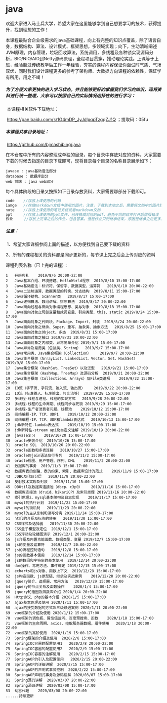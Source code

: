 # java

​		欢迎大家进入马士兵大学，希望大家在这里能够学到自己想要学习的技术，获得提升，找到理想的工作！

​		本课程最贴合企业级需求的java基础课程，向上有完整的知识点覆盖，除了语言自身，数据结构、算法、设计模式、框架思想，多领域实现；向下，生动清晰阐述JVM原理，内存管理，垃圾回收算法，系统调用，多线程及各种锁实现源码分析，BIO/NIO/AIO到Netty源码原理，全程项目贯穿，推动理论实践，上课等于上班，经验超过传统教学后工作一年经验，夯实的课程内容保证你面试时气质、气场双优，同时我们设计课程更多的参考了架构师、大数据方向课程的依赖性，保证学有所用，用之不竭！

##### 		为了方便大家更快的进入学习状态，并且能够更好的掌握我们学习的知识，现将资料进行统一整理，大家可以按照自己的实际情况选择性的进行学习：

​		本课程相关软件下载地址：

​		https://pan.baidu.com/s/1G4mDP_JyJdIpqpTzgqZJ1Q ；提取码：05fu

##### 		本课程共享目录地址：

​		https://github.com/bjmashibing/java

​		在本仓库中所有的内容整理成单独的目录，每个目录中存放对应的资料，大家需要下载的时候去指定的目录下载即可，现将目录每个目录的名称目录展示如下：

```
javase : java基础语法部分
database : 数据库部分
web 前端 : java web部分
```

​		每个具体阶段的目录又按照如下目录存放资料，大家需要哪部分下载即可。

```java
code	//存放上课使用的代码
iamge	//存放markdown文档中使用的图片，注意，下载到本地之后，需要将文档中的图片路径换成自己的图片路径，这样才能正常显示，否则图片显示不出来，在github中是可以直接查看的
note	//存放上课使用的笔记文档或者markdown文档
ppt		//存放上课使用的ppt文件，已转换成对应的pdf，避免不同的软件打开后排版错误
作业	   //存放上完课之后的作业，包含答案，但是作业只到继承结束，原因是继承之后更多的是代码，没有理论上的练习题了
```

##### 注意：

​		1、希望大家详细参阅上面的描述，以方便找到自己要下载的资料

​		2、所有的课程相关的资料都是同步更新的，每节课上完之后会上传对应的资料

课程列表名称（已上完的课程）:

```
1	开班典礼	2019/8/6 20:00-22:00
2	Java基本介绍、环境搭建、HelloWorld程序	2019/8/10 15:00-17:00
3	Java基础语法：标识符、保留字、数据类型、运算符	2019/8/10 20:00-22:00
4	Java二进制运算、数据类型的转换、分支结构	2019/8/11 15:00-17:00
5	Java循环结构、Scanner类	2019/8/17 15:00-17:00
6	Java递归算法、数组讲解、排序算法	2019/8/17 20:00-22:00	
7	Java面向过程与面向对象编程思想、类与对象	2019/8/18 15:00-17:00
8	Java面向对象之局部变量和成员变量、引用类型、this、static	2019/8/24 15:00-17:00
9	Java面向对象之代码块、Package、Import、封装	2019/8/24 20:00-22:00
10	Java面向对象之继承、Super、重写、抽象类、抽象方法	2019/8/25 15:00-17:00
11	Java面向对象之Object、多态	2019/8/31 15:00-17:00
12	Java面向对象之接口	2019/8/31 20:00-22:00
13	Java面向对象之内部类、异常简单介绍	2019/9/1 15:00-17:00
14	Java异常及常用类（包装类、String）	2019/9/7 15:00-17:00
15	Java常用类、Java集合框架（Collection）	2019/9/7 20:00-22:00
16	Java集合框架（ArrayList、LinkedList、Vector、Set、HashSet）	2019/9/8 15:00-17:00
17	Java集合框架（HashSet、TreeSet）以及泛型	2019/9/21 15:00-17:00
18	Java集合框架（HashMap、TreeMap）及源码分析	2019/9/21 20:00-22:00
19	Java集合框架（Collections、Arrays）及File类讲解	2019/9/22 15:00-17:00
20	IO流（字节流、字符流、输入流、输出流）	2019/9/22 20:00-22:00
21	IO流（标准输入、标准输出、打印流等）	2019/9/28 15:00-17:00
22	多线程-线程与进程、线程的实现方式	2019/9/28 20:00-22:00
23	多线程-线程的生命周期、线程同步与死锁	2019/9/29 15:00-17:00
24	多线程-生产者消费者问题、线程池	2019/10/12 15:00-17:00
25	网络编程-IP、TCP、UDP1	2019/10/12 20:00-22:00
26	网络编程-IP、TCP、UDP和lambda表达式	2019/10/13 15:00-17:00
27	jdk新特性-lambda表达式	2019/10/19 15:00-17:00
28	jdk新特性-stream api及自定义注解	2019/10/19 20:00-22:00
29	javase复习	2019/10/20 15:00-17:00
30	oracle安装介绍	2019/10/26 15:00-17:00
31	oracle SQL	2019/10/26 20:00-22:00
32	oracle函数和多表连接	2019/10/27 15:00-17:00
39	oracle的join语法及行专列	2019/11/2 15:00-17:00
40	oracle视图、用户管理、序列、DML	2019/11/2 20:00-22:00
41	数据库的事务	2019/11/3 15:00-17:00
42	数据库表的创建、表的约束、索引、数据库设计的范式	2019/11/9 15:00-17:00
43	JDBC及代码分层	2019/11/9 20:00-22:00
44	反射技术实现及封装	2019/11/10 15:00-17:00
45	DBUtil及数据库连接池（dbcp、c3p0）	2019/11/16 15:00-17:00
46	数据库连接池（druid、hikariCP）及索引原理	2019/11/16 20:00-22:00
47	索引原理2、mysql基本架构及日志实现	2019/11/17 15:00-17:00
48	mysql的执行计划	2019/11/23 15:00-17:00
49	mysql的锁机制	2019/11/23 20:00-22:00
50	mysql的主从复制和读写分离	2019/11/24 15:00-17:00
51	html的介绍及标签的使用	2019/11/30 15:00-17:00
52	CSS样式及选择器	2019/11/30 20:00-22:00
53	CSS盒子模型及定位	2019/12/1 15:00-17:00
54	CSS浮动及轮播图演示	2019/12/1 20:00-22:00
55	js介绍及内置功能函数、数据类型、变量	2019/12/7 15:00-17:00
56	js的变量及运算符	2019/12/7 20:00-22:00
57	js的流程控制语句	2019/12/8 15:00-17:00
58	js的函数基本使用	2019/12/14 15:00-17:00
59	js的数组和字符串的基本使用	2019/12/14 20:00-22:00
60	dom操作、常用方法、事件绑定	2019/12/15 15:00-17:00
61	echarts和js对象、函数上下文	2019/12/28 15:00-17:00
62	js构造函数、js原型链、继承及实战案例	2019/12/28 20:00-22:00
63	jquery简介、选择器、常用方法	2019/12/29 15:00-17:00
64	jquery的节点关系及函数操作	2020/1/4 15:00-17:00
65	jquery轮播图及函数库介绍	2020/1/4 20:00-22:00
66	Http协议、php的基本介绍	2020/1/5 15:00-17:00
67	ajax基本原理及使用	2020/1/11 15:00-17:00
68	ajax的接受数据的方式及三级联通案例	2020/1/11 20:00-22:00
69	vue框架的介绍及使用	2020/1/12 15:00-17:00
70	vue框架的调色板、属性值监听、百度预搜索、函数	2020/1/18 15:00-17:00
71	vue框架的生命周期、axios、拉取服务器数据，组件使用	2020/1/18 20:00-22:00
72	vue框架的高阶使用	2020/1/19 15:00-17:00
73	Spring框架的介绍及使用	2020/2/8 15:00-17:00
74	SpringIOC容器的配置使用1	2020/2/8 20:00-22:00
75	SpringIOC容器的配置使用2	2020/2/9 15:00-17:00
76	SpringIOC容器的注解使用	2020/2/15 15:00-17:00
77	SpringAOP的引入及配置使用	2020/2/15 20:00-22:00
78	SpringAOP的详细讲解	2020/2/15 15:00-17:00
79  SpringAOP的声明式事务控制  2020/2/22 15:00-17:00
80	SpringAOP声明式事务及源码讲解	2020/03/07 15:00-17:00
81	Spring源码讲解	2020/03/07 20:00-22:00
82	Spring源码讲解	2020/03/08 15:00-17:00
83	动态代理	2020/03/08 20:00-22:00
......持续更新
```

